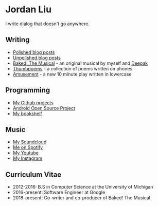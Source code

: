 # Jordan Liu

I write dialog that doesn't go anywhere.

## Writing
- [Polished blog posts](https://medium.com/@jordanminjie)
- [Unpolished blog posts](https://blog.jminjie.com)
- [Baked! The Musical](https://bakedthemusical.com) - an original musical by myself and [Deepak](https://kumarde.com)
- [Thumbpoems](https://thumbpoems.com) - a collection of poems written on phones
- [Amusement](amusement.pdf) - a new 10 minute play written in lowercase

## Programming
- [My Github projects](https://github.com/jminjie)
- [Android Open Source Project](https://android-review.googlesource.com/q/owner:jminjie%2540google.com)
- [My bookshelf](https://blog.jminjie.com/bookshelf)

## Music
- [My Soundcloud](https://soundcloud.com/area-fifty-two)
- [Me on Spotify](https://open.spotify.com/artist/1S7agO3IkPPB5tE8VbB3Aw)
- [My Youtube](https://www.youtube.com/user/jordanminjie)
- [My Instagram](https://www.instagram.com/jordan_takes_pictures_of_a_cat)

## Curriculum Vitae
- 2012-2016: B.S in Computer Science at the University of Michigan
- 2016-present: Software Engineer at Google
- 2018-present: Co-writer and co-producer of Baked! The Musical
